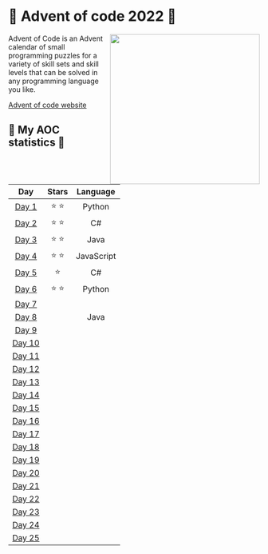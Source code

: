 # 🎄 **Advent of code 2022** 🎄
<img align="right" src="https://user-images.githubusercontent.com/16360374/49324718-7954f100-f4e8-11e8-8ef6-1b701afc504f.png" height=300>

<div align="left">
Advent of Code is an Advent calendar of small programming puzzles for a variety of skill sets and skill levels that can be solved in any programming language you like.

[Advent of code website](https://adventofcode.com)
</div>

## 🎄 **My AOC statistics** 🎄
| **Day**  | **Stars** | **Language** |
|:--------:|:---------:|:------------:|
|  [Day 1](https://github.com/MaximilianMcC/Advent-of-code/tree/main/Day1)   | ⭐   ⭐   | Python       |
|  [Day 2](https://github.com/MaximilianMcC/Advent-of-code/tree/main/Day2)   | ⭐   ⭐   | C#           |
|  [Day 3](https://github.com/MaximilianMcC/Advent-of-code/tree/main/Day3)   | ⭐   ⭐   | Java         |
|  [Day 4](https://github.com/MaximilianMcC/Advent-of-code/tree/main/Day4)   | ⭐   ⭐   | JavaScript   |
|  [Day 5](https://github.com/MaximilianMcC/Advent-of-code/tree/main/Day5)   | ⭐         | C#           |
|  [Day 6](https://github.com/MaximilianMcC/Advent-of-code/tree/main/Day6)   | ⭐   ⭐   | Python             |
|  [Day 7](https://github.com/MaximilianMcC/Advent-of-code/tree/main/Day7)   |            |               |
|  [Day 8](https://github.com/MaximilianMcC/Advent-of-code/tree/main/Day8)   |           | Java             |
|  [Day 9](https://github.com/MaximilianMcC/Advent-of-code/tree/main/Day9)   |           |              |
|  [Day 10](https://github.com/MaximilianMcC/Advent-of-code/tree/main/Day10)  |           |              |
|  [Day 11](https://github.com/MaximilianMcC/Advent-of-code/tree/main/Day11)  |           |              |
|  [Day 12](https://github.com/MaximilianMcC/Advent-of-code/tree/main/Day12)  |           |              |
|  [Day 13](https://github.com/MaximilianMcC/Advent-of-code/tree/main/Day13)  |           |              |
|  [Day 14](https://github.com/MaximilianMcC/Advent-of-code/tree/main/Day14)  |           |              |
|  [Day 15](https://github.com/MaximilianMcC/Advent-of-code/tree/main/Day15)  |           |              |
|  [Day 16](https://github.com/MaximilianMcC/Advent-of-code/tree/main/Day16)  |           |              |
|  [Day 17](https://github.com/MaximilianMcC/Advent-of-code/tree/main/Day17)  |           |              |
|  [Day 18](https://github.com/MaximilianMcC/Advent-of-code/tree/main/Day18)  |           |              |
|  [Day 19](https://github.com/MaximilianMcC/Advent-of-code/tree/main/Day19)  |           |              |
|  [Day 20](https://github.com/MaximilianMcC/Advent-of-code/tree/main/Day20)  |           |              |
|  [Day 21](https://github.com/MaximilianMcC/Advent-of-code/tree/main/Day21)  |           |              |
|  [Day 22](https://github.com/MaximilianMcC/Advent-of-code/tree/main/Day22)  |           |              |
|  [Day 23](https://github.com/MaximilianMcC/Advent-of-code/tree/main/Day23)  |           |              |
|  [Day 24](https://github.com/MaximilianMcC/Advent-of-code/tree/main/Day24)  |           |              |
|  [Day 25](https://github.com/MaximilianMcC/Advent-of-code/tree/main/Day25)  |           |              |